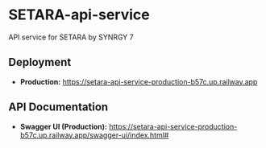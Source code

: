 # SETARA-api-service
API service for SETARA by SYNRGY 7

## Deployment

- **Production:** https://setara-api-service-production-b57c.up.railway.app

## API Documentation

- **Swagger UI (Production):** https://setara-api-service-production-b57c.up.railway.app/swagger-ui/index.html#
